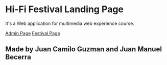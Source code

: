 # Hi-Fi Festival Landing Page

It's a Web application for multimedia web experience course.

[Admin Page](./admin/login.html)
[Festival Page](./front/index.html)

## Made by Juan Camilo Guzman and Juan Manuel Becerra 

